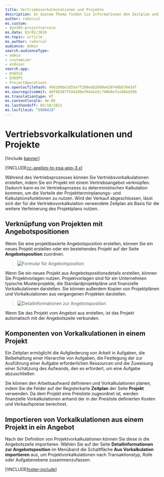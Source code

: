 ```yaml
---
title: Vertriebsvorkalkulationen und Projekte
description: In diesem Thema finden Sie Informationen den Zeitplan und die Schätzungen im Vertriebsprozess zu Ihrem Vorteil nutzen.
author: ruhercul
ms.custom:
- dyn365-projectservice
ms.date: 03/01/2019
ms.topic: article
ms.author: ruhercul
audience: Admin
search.audienceType:
- admin
- customizer
- enduser
search.app:
- D365CE
- D365PS
- ProjectOperations
ms.openlocfilehash: 49d109be3d55e7f208edb2698e420f40bb7843df
ms.sourcegitcommit: 40f68387f594180af64a5e5c748b6efa188bd300
ms.translationtype: HT
ms.contentlocale: de-DE
ms.lasthandoff: 05/10/2021
ms.locfileid: "5998410"
---
```

# <a name="sales-estimates-and-projects"></a>Vertriebsvorkalkulationen und Projekte

[!include [banner](../includes/psa-now-project-operations.md)]

[!INCLUDE[cc-applies-to-psa-app-3.x](../includes/cc-applies-to-psa-app-3x.md)]

Während des Vertriebsprozesses können Sie Vertriebsvorkalkulationen erstellen, indem Sie ein Projekt mit einem Vertriebsangebot verknüpfen. Dadurch kann es im Vertriebsprozess zu deterministischen Kalkulation kommen, um die Vorteile der Projektterminplanungs- und Kalkulationsfunktionen zu nutzen. Wird der Verkauf abgeschlossen, lässt sich der für die Vertriebsvorkalkulation verwendete Zeitplan als Basis für die weitere Verfeinerung des Projektplans nutzen.

## <a name="linking-a-project-to-a-quote-line"></a>Verknüpfung von Projekten mit Angebotspositionen

Wenn Sie eine projektbasierte Angebotsposition erstellen, können Sie ein neues Projekt erstellen oder ein bestehendes Projekt auf der Seite **Angebotsposition** zuordnen. 

> ![Formular für Angebotsposition](media/project-8.png)
 
Wenn Sie ein neues Projekt aus Angebotspositionsdetails erstellen, können Sie Projektvorlagen nutzen. Projektvorlagen sind für ein Unternehmen typische Musterprojekte, die Standardprojektpläne und finanzielle Vorkalkulationen darstellen. Sie können außerdem Kopien von Projektplänen und Vorkalkulationen aus vergangenen Projekten darstellen.

> ![Detailinformationen zur Angebotsposition](media/project-9.png)
  
Wenn Sie das Projekt vom Angebot aus erstellen, ist das Projekt automatisch mit der Angebotszeile verbunden.

## <a name="components-of-estimates-in-a-project"></a>Komponenten von Vorkalkulationen in einem Projekt

Ein Zeitplan ermöglicht die Aufgliederung von Arbeit in Aufgaben, die Beibehaltung einer Hierarchie von Aufgaben, die Festlegung der zur Ausführung einer Aufgabe erforderlichen Ressourcen und die Zuweisung einer Schätzung des Aufwands, den es erfordert, um eine Aufgabe abzuschließen

Sie können den Arbeitsaufwand definieren und Vorkalkulationen planen, indem Sie die Felder auf der Registerkarte **Zeitplan** der Seite **Projekt** verwenden. Da dem Projekt eine Preisliste zugeordnet ist, werden finanzielle Vorkalkulationen anhand der in der Preisliste definierten Kosten und Verkaufspreise berechnet.

## <a name="importing-estimates-from-a-project-into-a-quote"></a>Importieren von Vorkalkulationen aus einem Projekt in ein Angebot

Nach der Definition von Projektvorkalkulationen können Sie diese in die Angebotszeile importieren. Wählen Sie auf der Seite **Detailinformationen zur Angebotsposition** im Menüband die Schaltfläche **Aus Vorkalkulation importieren** aus, um Projektvorkalkulationen nach Transaktionstyp, Rolle oder Aufgabenebene zusammenzufassen.


[!INCLUDE[footer-include](../includes/footer-banner.md)]